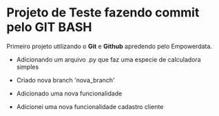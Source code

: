 # Projeto de Teste fazendo commit pelo GIT BASH

Primeiro projeto utilizando o **Git** e **Github** apredendo pelo Empowerdata.

- Adicionando um arquivo .py que faz uma especie de calculadora simples

- Criado nova branch 'nova_branch'

- Adicionado uma nova funcionalidade

- Adicionei uma nova funcionalidade cadastro cliente
